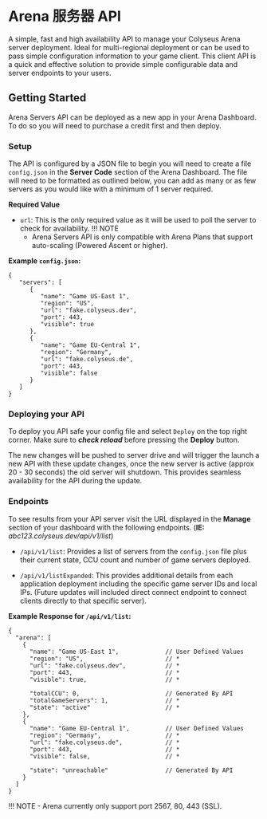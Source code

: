 # Arena 服务器 API

A simple, fast and high availability API to manage your Colyseus Arena server deployment. Ideal for multi-regional deployment or can be used to pass simple configuration information to your game client. This client API is a quick and effective solution to provide simple configurable data and server endpoints to your users.

## Getting Started
Arena Servers API can be deployed as a new app in your Arena Dashboard. To do so you will need to purchase a credit first and then deploy.

### Setup
The API is configured by a JSON file to begin you will need to create a file `config.json` in the **Server Code** section of the Arena Dashboard. The file will need to be formatted as outlined below, you can add as many or as few servers as you would like with a minimum of 1 server required.

**Required Value**

- `url`: This is the only required value as it will be used to poll the server to check for availability.
!!! NOTE
    - Arena Servers API is only compatible with Arena Plans that support auto-scaling (Powered Ascent or higher).

**Example `config.json`:**
```
{
   "servers": [
      {
         "name": "Game US-East 1",
         "region": "US",
         "url": "fake.colyseus.dev",
         "port": 443,
         "visible": true
      },
      {
         "name": "Game EU-Central 1",
         "region": "Germany",
         "url": "fake.colyseus.de",
         "port": 443,
         "visible": false
      }
   ]
}
```

### Deploying your API
To deploy you API safe your config file and select `Deploy` on the top right corner. Make sure to ***check reload*** before pressing the **Deploy** button.

The new changes will be pushed to server drive and will trigger the launch a new API with these update changes, once the new server is active (approx 20 - 30 seconds) the old server will shutdown. This provides seamless availability for the API during the update.

### Endpoints
To see results from your API server visit the URL displayed in the **Manage** section of your dashboard with the following endpoints.  (**IE:** *abc123.colyseus.dev/api/v1/list*)

- `/api/v1/list`: Provides a list of servers from the `config.json` file plus their current state, CCU count and number of game servers deployed.

- `/api/v1/listExpanded`: This provides additional details from each application deployment including the specific game server IDs and local IPs. (Future updates will included direct connect endpoint to connect clients directly to that specific server).


**Example Response for `/api/v1/list`:**
```
{
  "arena": [
    {
      "name": "Game US-East 1",             // User Defined Values
      "region": "US",                       // *
      "url": "fake.colyseus.dev",           // *
      "port": 443,                          // *
      "visible": true,                      // *

      "totalCCU": 0,                        // Generated By API
      "totalGameServers": 1,                // *
      "state": "active"                     // *
    },
    {
      "name": "Game EU-Central 1",          // User Defined Values
      "region": "Germany",                  // *
      "url": "fake.colyseus.de",            // *
      "port": 443,                          // *
      "visible": false,                     // *

      "state": "unreachable"                // Generated By API
    }
  ]
}
```
!!! NOTE
    - Arena currently only support port 2567, 80, 443 (SSL).
